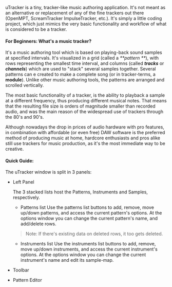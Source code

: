 uTracker is a tiny, tracker-like music authoring application. It's not meant as an alternative or replacement of any of the fine trackers out there (OpenMPT, ScreamTracker ImpulseTracker, etc.). It's simply a little coding project, which just mimics the very basic functionality and workflow of what is considered to be a tracker.

#### For Beginners: What's a music tracker?

It's a music authoring tool which is based on playing-back sound samples at specified intervals. It's visualized in a grid (called a _**pattern **_), with rows representing the smallest time interval, and columns (called _**tracks**_ or _**channels**_) which are used to "stack" several samples together. Several patterns can e created to make a complete song (or in tracker-terms, a **module**). Unlike other music authoring tools, the patterns are arranged and scrolled vertically.

The most basic functionality of a tracker, is the ability to playback a sample at a different frequency, thus producing different musical notes. That means that the resulting file size is orders of magnitude smaller than recorded audio, and was the main reason of the widespread use of trackers through the 80's and 90's.

Although nowadays the drop in prices of audio hardware with pro features, in combination with affordable (or even free) DAW software is the preferred method of producing music at home, hardcore enthusiasts and pros alike still use trackers for music production, as it's the most immediate way to be creative.

#### Quick Guide:

The uTracker window is split in 3 panels:

-   Left Panel

    The 3 stacked lists host the Patterns, Instruments and Samples, respectively.
       - Patterns list
Use the patterns list buttons to add, remove, move up/down patterns, and access the current pattern's options. At the options window you can change the current pattern's name, and add/delete rows. 
    > Note: If there's existing data on deleted rows, it too gets deleted.
       - Instruments list
Use the instruments list buttons to add, remove, move up/down instruments, and access the current instrument's options. At the options window you can change the current instrument's name and edit its sample-map.


-   Toolbar
    
-   Pattern Editor



